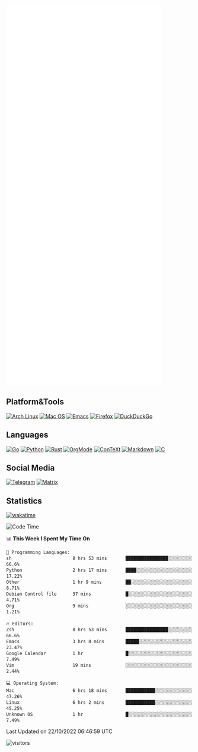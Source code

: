 ![Metrics](https://github.com/SteamedFish/SteamedFish/blob/master/github-metrics.svg)

## Platform&Tools

[![Arch Linux](https://img.shields.io/badge/ArchLinux-1793D1?logo=arch-linux&logoColor=fff&style=flat-square)](https://archlinux.org/)
[![Mac OS](https://img.shields.io/badge/MacOS-000000?style=flat-square&logo=macos&logoColor=F0F0F0)](https://www.apple.com/macos/)
[![Emacs](https://img.shields.io/badge/Emacs-%237F5AB6.svg?&style=flat-square&logo=gnu-emacs&logoColor=white)](https://www.gnu.org/software/emacs/)
[![Firefox](https://img.shields.io/badge/Firefox-FF7139?style=flat-square&logo=Firefox-Browser&logoColor=white)](https://firefox.com/)
[![DuckDuckGo](https://img.shields.io/badge/DuckDuckGo-DE5833?style=flat-square&logo=DuckDuckGo&logoColor=white)](https://duckduckgo.com/)

## Languages

[![Go](https://img.shields.io/badge/Golang-%2300ADD8.svg?style=flat-square&logo=go&logoColor=white)](https://golang.org/)
[![Python](https://img.shields.io/badge/Python-3670A0?style=flat-square&logo=python&logoColor=ffdd54)](https://www.python.org/)
[![Rust](https://img.shields.io/badge/Rust-%23000000.svg?style=flat-square&logo=rust&logoColor=white)](https://www.rust-lang.org/)
[![OrgMode](https://img.shields.io/badge/OrgMode-%23000000.svg?style=flat-square&logo=org&logoColor=white)](https://orgmode.org/)
[![ConTeXt](https://img.shields.io/badge/ConTeXt-%23008080.svg?style=flat-square&logo=latex&logoColor=white)](https://contextgarden.net/)
[![Markdown](https://img.shields.io/badge/MarkDown-%23000000.svg?style=flat-square&logo=markdown&logoColor=white)](https://daringfireball.net/projects/markdown/)
[![C](https://img.shields.io/badge/C-%2300599C.svg?style=flat-square&logo=c&logoColor=white)](https://www.iso.org/standard/74528.html)

## Social Media
[![Telegram](https://img.shields.io/badge/SteamedFish-2CA5E0?style=social&logo=telegram&logoColor=white)](https://t.me/SteamedFish)
[![Matrix](https://img.shields.io/badge/SteamedFish-2CA5E0?style=social&logo=matrix&logoColor=black)](https://matrix.to/#/@i:steamedfish.org)

## Statistics
[![wakatime](https://wakatime.com/badge/user/168280d6-fcf2-4b4f-ad3a-dc4612f35b38.svg)](https://wakatime.com/@168280d6-fcf2-4b4f-ad3a-dc4612f35b38)

<!--START_SECTION:waka-->
![Code Time](http://img.shields.io/badge/Code%20Time-2%2C082%20hrs%207%20mins-blue)

📊 **This Week I Spent My Time On** 

```text
💬 Programming Languages: 
sh                       8 hrs 53 mins       ████████████████░░░░░░░░░   66.6% 
Python                   2 hrs 17 mins       ████░░░░░░░░░░░░░░░░░░░░░   17.22% 
Other                    1 hr 9 mins         ██░░░░░░░░░░░░░░░░░░░░░░░   8.71% 
Debian Control file      37 mins             █░░░░░░░░░░░░░░░░░░░░░░░░   4.71% 
Org                      9 mins              ░░░░░░░░░░░░░░░░░░░░░░░░░   1.21%

🔥 Editors: 
Zsh                      8 hrs 53 mins       ████████████████░░░░░░░░░   66.6% 
Emacs                    3 hrs 8 mins        █████░░░░░░░░░░░░░░░░░░░░   23.47% 
Google Calendar          1 hr                █░░░░░░░░░░░░░░░░░░░░░░░░   7.49% 
Vim                      19 mins             ░░░░░░░░░░░░░░░░░░░░░░░░░   2.44%

💻 Operating System: 
Mac                      6 hrs 18 mins       ███████████░░░░░░░░░░░░░░   47.26% 
Linux                    6 hrs 2 mins        ███████████░░░░░░░░░░░░░░   45.25% 
Unknown OS               1 hr                █░░░░░░░░░░░░░░░░░░░░░░░░   7.49%

```


 Last Updated on 22/10/2022 06:46:59 UTC
<!--END_SECTION:waka-->

![visitors](https://visitor-badge.laobi.icu/badge?page_id=SteamedFish.SteamedFish)
